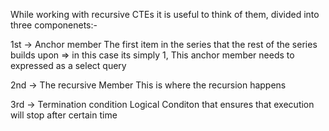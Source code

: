 While working with recursive CTEs it is useful to think of them, divided into three componenets:-

1st -> Anchor member
The first item in the series that the rest of the series builds upon => in this case its simply 1,
This anchor member needs to expressed as a select query

2nd -> The recursive Member
This is where the recursion happens

3rd -> Termination condition
Logical Conditon that ensures that execution will stop after certain time